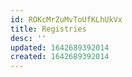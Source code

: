 ```yaml
---
id: ROKcMrZuMvToUfKLhUkVx
title: Registries
desc: ''
updated: 1642689392014
created: 1642689392014
---
```


